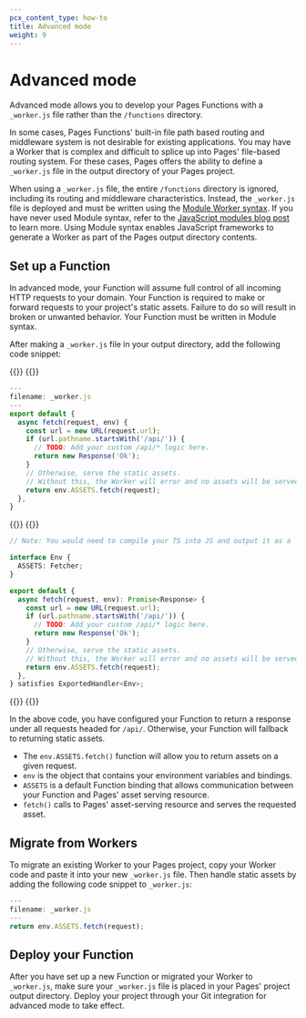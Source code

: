 ```yaml
---
pcx_content_type: how-to
title: Advanced mode
weight: 9
---
```


# Advanced mode

Advanced mode allows you to develop your Pages Functions with a `_worker.js` file rather than the `/functions` directory.

In some cases, Pages Functions' built-in file path based routing and middleware system is not desirable for existing applications. You may have a Worker that is complex and difficult to splice up into Pages' file-based routing system. For these cases, Pages offers the ability to define a `_worker.js` file in the output directory of your Pages project.

When using a `_worker.js` file, the entire `/functions` directory is ignored, including its routing and middleware characteristics. Instead, the `_worker.js` file is deployed and must be written using the [Module Worker syntax](/workers/runtime-apis/handlers/fetch/). If you have never used Module syntax, refer to the [JavaScript modules blog post](https://blog.cloudflare.com/workers-javascript-modules/) to learn more. Using Module syntax enables JavaScript frameworks to generate a Worker as part of the Pages output directory contents.

## Set up a Function

In advanced mode, your Function will assume full control of all incoming HTTP requests to your domain. Your Function is required to make or forward requests to your project's static assets. Failure to do so will result in broken or unwanted behavior. Your Function must be written in Module syntax.

After making a `_worker.js` file in your output directory, add the following code snippet:

{{<tabs labels="js | ts">}}
{{<tab label="js" default="true">}}
```js
---
filename: _worker.js
---
export default {
  async fetch(request, env) {
    const url = new URL(request.url);
    if (url.pathname.startsWith('/api/')) {
      // TODO: Add your custom /api/* logic here.
      return new Response('Ok');
    }
    // Otherwise, serve the static assets.
    // Without this, the Worker will error and no assets will be served.
    return env.ASSETS.fetch(request);
  },
}
```

{{</tab>}}
{{<tab label="ts">}}
```ts
// Note: You would need to compile your TS into JS and output it as a `_worker.js` file. We do not read `_worker.ts`

interface Env {
  ASSETS: Fetcher;
}

export default {
  async fetch(request, env): Promise<Response> {
    const url = new URL(request.url);
    if (url.pathname.startsWith('/api/')) {
      // TODO: Add your custom /api/* logic here.
      return new Response('Ok');
    }
    // Otherwise, serve the static assets.
    // Without this, the Worker will error and no assets will be served.
    return env.ASSETS.fetch(request);
  },
} satisfies ExportedHandler<Env>;
```

{{</tab>}}
{{</tabs>}}

In the above code, you have configured your Function to return a response under all requests headed for `/api/`. Otherwise, your Function will fallback to returning static assets.

* The `env.ASSETS.fetch()` function will allow you to return assets on a given request.
* `env` is the object that contains your environment variables and bindings.
* `ASSETS` is a default Function binding that allows communication between your Function and Pages' asset serving resource.
* `fetch()` calls to Pages' asset-serving resource and serves the requested asset.

## Migrate from Workers

To migrate an existing Worker to your Pages project, copy your Worker code and paste it into your new `_worker.js` file. Then handle static assets by adding the following code snippet to `_worker.js`:

```ts
---
filename: _worker.js
---
return env.ASSETS.fetch(request);
```

## Deploy your Function

After you have set up a new Function or migrated your Worker to `_worker.js`, make sure your `_worker.js` file is placed in your Pages' project output directory. Deploy your project through your Git integration for advanced mode to take effect.
